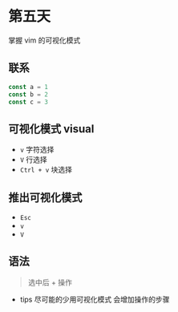 # 第五天
掌握 vim 的可视化模式

## 联系
```js
const a = 1
const b = 2
const c = 3
```

## 可视化模式 visual
- `v` 字符选择
- `V` 行选择
- `Ctrl + v` 块选择

## 推出可视化模式 
- `Esc`
- `v`
- `V`

## 语法
> 选中后 + 操作

- tips 尽可能的少用可视化模式 会增加操作的步骤